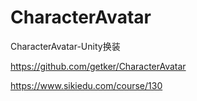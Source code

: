 # CharacterAvatar
CharacterAvatar-Unity换装

https://github.com/getker/CharacterAvatar

https://www.sikiedu.com/course/130